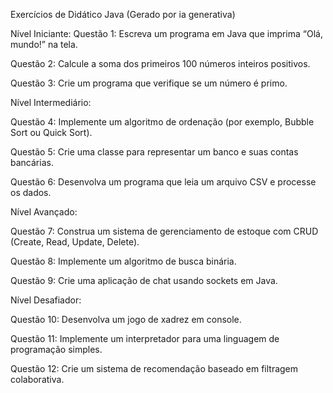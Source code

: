 Exercícios de Didático Java (Gerado por ia generativa)

Nível Iniciante:
Questão 1: Escreva um programa em Java que imprima “Olá, mundo!” na tela.
	
Questão 2: Calcule a soma dos primeiros 100 números inteiros positivos.

Questão 3: Crie um programa que verifique se um número é primo.

Nível Intermediário:

Questão 4: Implemente um algoritmo de ordenação (por exemplo, Bubble Sort ou Quick Sort).

Questão 5: Crie uma classe para representar um banco e suas contas bancárias.
 		

Questão 6: Desenvolva um programa que leia um arquivo CSV e processe os dados.
		
Nível Avançado:

Questão 7: Construa um sistema de gerenciamento de estoque com CRUD (Create, Read, Update, Delete).

Questão 8: Implemente um algoritmo de busca binária.

Questão 9: Crie uma aplicação de chat usando sockets em Java.

Nível Desafiador:

Questão 10: Desenvolva um jogo de xadrez em console.

Questão 11: Implemente um interpretador para uma linguagem de programação simples.

Questão 12: Crie um sistema de recomendação baseado em filtragem colaborativa.
